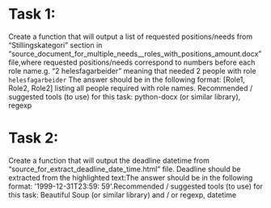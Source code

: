 # Task 1:

Create a function that will output a list of requested positions/needs from “Stillingskategori” section in
“source_document_for_multiple_needs__roles_with_positions_amount.docx” file,where requested positions/needs correspond
to numbers before each role name.g. “2 helesfagarbeider” meaning that needed 2 people with role `helesfagarbeider` The
answer should be in the following format: [Role1, Role2, Role2] listing all people required with role names. Recommended
/ suggested tools (to use) for this task: python-docx (or similar library), regexp

# Task 2:

Create a function that will output the deadline datetime from “source_for_extract_deadline_date_time.html” file.
Deadline should be extracted from the highlighted text:The answer should be in the following format: '1999-12-31T23:59:
59'.Recommended / suggested tools (to use) for this task: Beautiful Soup (or similar library) and / or regexp, datetime